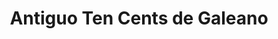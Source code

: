 ---
title: "Antiguo Ten Cents de Galeano"
url: /centro-habana-la-habana/antiguo-ten-cents-de-galeano/
shop: hardware
---